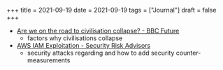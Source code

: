+++
title = 2021-09-19
date = 2021-09-19
tags = ["Journal"]
draft = false
+++

-   [Are we on the road to civilisation collapse? - BBC Future](https://www.bbc.com/future/article/20190218-are-we-on-the-road-to-civilisation-collapse)
    -   factors why civilisations collapse
-   [AWS IAM Exploitation - Security Risk Advisors](https://sra.io/blog/aws-iam-exploitation/)
    -   security attacks regarding and how to add security counter-measurements
